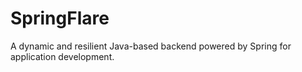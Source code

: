 # SpringFlare
A dynamic and resilient Java-based backend powered by Spring for application development.
